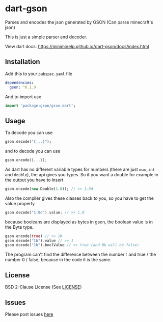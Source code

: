 # dart-gson

Parses and encodes the json generated by GSON (Can parse minecraft's json)

This is just a simple parser and decoder.

View dart docs: https://miniminelp.github.io/dart-gson/docs/index.html

## Installation

Add this to your
`pubspec.yaml`
file

```yaml
dependencies:
  gson: ^0.1.0
```

And to import use

```dart
import 'package:gson/gson.dart';
```

## Usage

To decode you can use

```dart
gson.decode("{...}");
```

and to decode you can use

```dart
gson.encode({...});
```

As dart has no different variable types for numbers (there are just `num`, `int` and `double`), the api gives you types.
So if you want a double for example in the output you have to insert

```dart
gson.encode(new Double(1.0)); // >> 1.0d
```

Also the compiler gives these classes back to you, so you have to get the value property

```dart
gson.decode("1.0d").value; // >> 1.0
```

because booleans are displayed as bytes in gson, the boolean value is in the Byte type.

```dart
gson.encode(true) // >> 1b
gson.decode("1b").value // >> 1
gson.decode("1b").boolValue // >> true (and 0b will be false)
```

The program can't find the difference between the number 1 and true / the number 0 / false, because in the code it is the same.

## License

BSD 2-Clause License (See [LICENSE](LICENSE))

## Issues

Please post issues [here](https://github.com/MinimineLP/dart-gson/issues)
